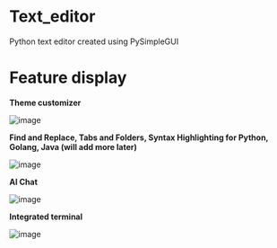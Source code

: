# Text_editor
Python text editor created using PySimpleGUI


# Feature display

**Theme customizer**

![image](https://github.com/user-attachments/assets/3083b049-67ff-405c-bad8-6795a9adc55b)

**Find and Replace, Tabs and Folders, Syntax Highlighting for Python, Golang, Java (will add more later)**

![image](https://github.com/user-attachments/assets/e7317ac2-7d6f-4867-94d9-06d1ac829abc)

**AI Chat**

![image](https://github.com/user-attachments/assets/03133a82-0a69-4a1e-9c41-e888c08c3444)

**Integrated terminal**

![image](https://github.com/user-attachments/assets/2442e786-9a61-4b77-8123-c11dbc9678fb)

